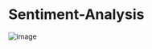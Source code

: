 # Sentiment-Analysis
![image](https://github.com/anwesapal/Sentiment-Analysis/assets/125749544/9ddcc9c5-a68f-41fb-954d-60811db972e4)
